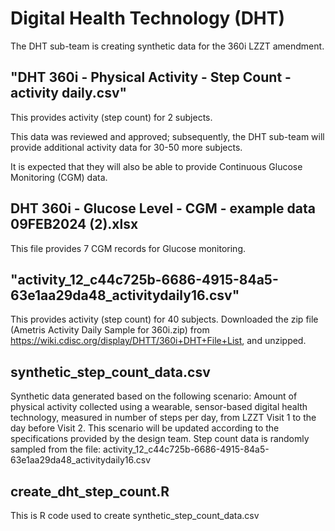 # Digital Health Technology (DHT)

The DHT sub-team is creating synthetic data for the 360i LZZT amendment.

## "DHT 360i - Physical Activity - Step Count - activity daily.csv"

This provides activity (step count) for 2 subjects.

This data was reviewed and approved; subsequently, the DHT sub-team will provide additional activity data for 30-50 more subjects.

It is expected that they will also be able to provide Continuous Glucose Monitoring (CGM) data.

## DHT 360i - Glucose Level - CGM - example data 09FEB2024 (2).xlsx

This file provides 7 CGM records for Glucose monitoring.

## "activity_12_c44c725b-6686-4915-84a5-63e1aa29da48_activitydaily16.csv"

This provides activity (step count) for 40 subjects.
Downloaded the zip file (Ametris Activity Daily Sample for 360i.zip) from https://wiki.cdisc.org/display/DHTT/360i+DHT+File+List, and unzipped.

## synthetic_step_count_data.csv

Synthetic data generated based on the following scenario: Amount of physical activity collected using a wearable, sensor-based digital health technology, measured in number of steps per day, from LZZT Visit 1 to the day before Visit 2. This scenario will be updated according to the specifications provided by the design team.
Step count data is randomly sampled from the file: activity_12_c44c725b-6686-4915-84a5-63e1aa29da48_activitydaily16.csv

## create_dht_step_count.R

This is R code used to create synthetic_step_count_data.csv

